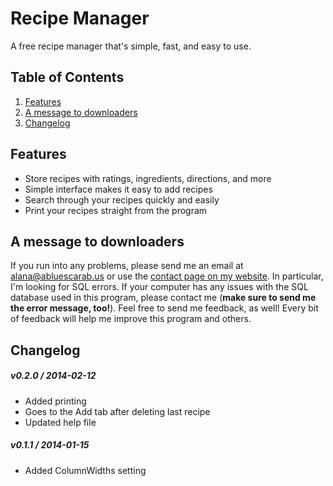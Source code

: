 # Recipe Manager
A free recipe manager that's simple, fast, and easy to use.

## Table of Contents
1. [Features](#features)
2. [A message to downloaders](#message)
3. [Changelog](#changelog)

## <a name="features"></a>Features
* Store recipes with ratings, ingredients, directions, and more
* Simple interface makes it easy to add recipes
* Search through your recipes quickly and easily
* Print your recipes straight from the program

## <a name="message"></a>A message to downloaders
If you run into any problems, please send me an email at [alana@abluescarab.us](mailto:alana@abluescarab.us) or use the [contact page on my website](http://www.abluescarab.us/contact.php). In particular, I'm looking for SQL errors. If your computer has any issues with the SQL database used in this program, please contact me (**make sure to send me the error message, too!**). Feel free to send me feedback, as well! Every bit of feedback will help me improve this program and others.

## <a name="changelog"></a>Changelog
##### v0.2.0 / 2014-02-12
- Added printing
- Goes to the Add tab after deleting last recipe
- Updated help file

##### v0.1.1 / 2014-01-15
- Added ColumnWidths setting
